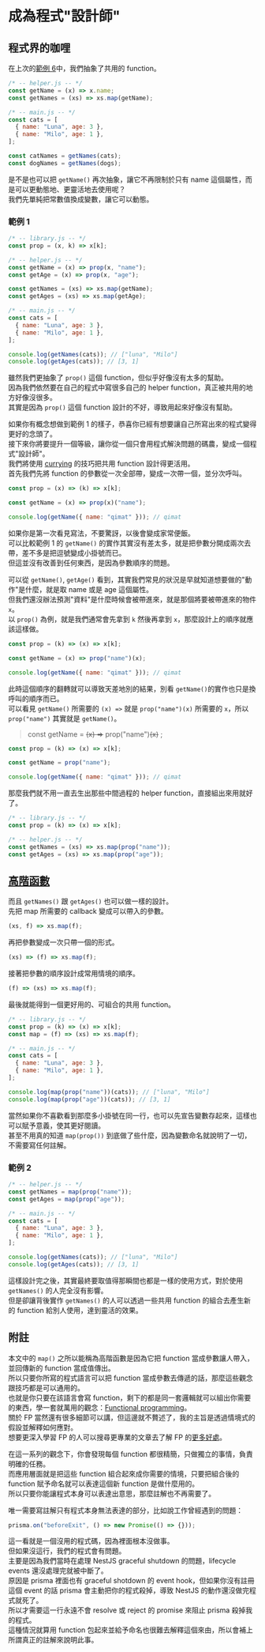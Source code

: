 # 成為程式"設計師"

## 程式界的咖哩

在上次的[範例 6]中，我們抽象了共用的 function。

```js
/* -- helper.js -- */
const getName = (x) => x.name;
const getNames = (xs) => xs.map(getName);

/* -- main.js -- */
const cats = [
  { name: "Luna", age: 3 },
  { name: "Milo", age: 1 },
];

const catNames = getNames(cats);
const dogNames = getNames(dogs);
```

是不是也可以把 `getName()` 再次抽象，讓它不再限制於只有 name 這個屬性，而是可以更動態地、更靈活地去使用呢？  
我們先單純把常數值換成變數，讓它可以動態。

### 範例 1

```js
/* -- library.js -- */
const prop = (x, k) => x[k];

/* -- helper.js -- */
const getName = (x) => prop(x, "name");
const getAge = (x) => prop(x, "age");

const getNames = (xs) => xs.map(getName);
const getAges = (xs) => xs.map(getAge);

/* -- main.js -- */
const cats = [
  { name: "Luna", age: 3 },
  { name: "Milo", age: 1 },
];

console.log(getNames(cats)); // ["luna", "Milo"]
console.log(getAges(cats)); // [3, 1]
```

雖然我們更抽象了 `prop()` 這個 function，但似乎好像沒有太多的幫助。  
因為我們依然要在自己的程式中寫很多自己的 helper function，真正被共用的地方好像沒很多。  
其實是因為 `prop()` 這個 function 設計的不好，導致用起來好像沒有幫助。

如果你有概念想做到範例 1 的樣子，恭喜你已經有想要讓自己所寫出來的程式變得更好的念頭了。  
接下來你將要提升一個等級，讓你從一個只會用程式解決問題的碼農，變成一個程式"設計師"。  
我們將使用 [currying] 的技巧把共用 function 設計得更活用。  
首先我們先將 function 的參數從一次全部帶，變成一次帶一個，並分次呼叫。

```js
const prop = (x) => (k) => x[k];

const getName = (x) => prop(x)("name");

console.log(getName({ name: "qimat" })); // qimat
```

如果你是第一次看見寫法，不要驚訝，以後會變成家常便飯。  
可以比較範例 1 的 `getName()` 的實作其實沒有差太多，就是把參數分開成兩次去帶，差不多是把逗號變成小掛號而已。  
但這並沒有改善到任何東西，是因為參數順序的問題。

可以從 `getName()`, `getAge()` 看到，其實我們常見的狀況是早就知道想要做的"動作"是什麼，就是取 name 或是 age 這個屬性。  
但我們還沒辦法預測"資料"是什麼時候會被帶進來，就是那個將要被帶進來的物件 `x`。  
以 `prop()` 為例，就是我們通常會先拿到 `k` 然後再拿到 `x`，那麼設計上的順序就應該這樣做。

```js
const prop = (k) => (x) => x[k];

const getName = (x) => prop("name")(x);

console.log(getName({ name: "qimat" })); // qimat
```

此時這個順序的翻轉就可以導致天差地別的結果，別看 `getName()`的實作也只是換呼叫的順序而已。  
可以看見 `getName()` 所需要的 `(x) =>` 就是 `prop("name")(x)` 所需要的 `x`，所以 `prop("name")` 其實就是 `getName()`。

> const getName = ~~(x) =>~~ prop("name")~~(x)~~ ;

```js
const prop = (k) => (x) => x[k];

const getName = prop("name");

console.log(getName({ name: "qimat" })); // qimat
```

那麼我們就不用一直去生出那些中間過程的 helper function，直接組出來用就好了。

```js
/* -- library.js -- */
const prop = (k) => (x) => x[k];

/* -- helper.js -- */
const getNames = (xs) => xs.map(prop("name"));
const getAges = (xs) => xs.map(prop("age"));
```

## [高階函數]

而且 `getNames()` 跟 `getAges()` 也可以做一樣的設計。  
先把 map 所需要的 callback 變成可以帶入的參數。

```js
(xs, f) => xs.map(f);
```

再把參數變成一次只帶一個的形式。

```js
(xs) => (f) => xs.map(f);
```

接著把參數的順序設計成常用情境的順序。

```js
(f) => (xs) => xs.map(f);
```

最後就能得到一個更好用的、可組合的共用 function。

```js
/* -- library.js -- */
const prop = (k) => (x) => x[k];
const map = (f) => (xs) => xs.map(f);

/* -- main.js -- */
const cats = [
  { name: "Luna", age: 3 },
  { name: "Milo", age: 1 },
];

console.log(map(prop("name"))(cats)); // ["luna", "Milo"]
console.log(map(prop("age"))(cats)); // [3, 1]
```

當然如果你不喜歡看到那麼多小掛號在同一行，也可以先宣告變數存起來，這樣也可以賦予意義，使其更好閱讀。  
甚至不用真的知道 `map(prop())` 到底做了些什麼，因為變數命名就說明了一切，不需要寫任何註解。

### 範例 2

```js
/* -- helper.js -- */
const getNames = map(prop("name"));
const getAges = map(prop("age"));

/* -- main.js -- */
const cats = [
  { name: "Luna", age: 3 },
  { name: "Milo", age: 1 },
];

console.log(getNames(cats)); // ["luna", "Milo"]
console.log(getAges(cats)); // [3, 1]
```

這樣設計完之後，其實最終要取值得那瞬間也都是一樣的使用方式，對於使用 `getNames()` 的人完全沒有影響。  
但是卻讓背後實作 `getNames()` 的人可以透過一些共用 function 的組合去產生新的 function 給別人使用，達到靈活的效果。

## 附註

本文中的 `map()` 之所以能稱為高階函數是因為它把 function 當成參數讓人帶入，並回傳新的 function 當成值傳出。  
所以只要你所寫的程式語言可以把 function 當成參數去傳遞的話，那麼這些觀念跟技巧都是可以通用的。  
也就是你只要在該語言會寫 function，剩下的都是同一套邏輯就可以組出你需要的東西，學一套就萬用的觀念：[Functional programming]。  
關於 FP 當然還有很多細節可以講，但這邊就不贅述了，我的主旨是透過情境式的假設並解釋如何應對。  
想要更深入學習 FP 的人可以搜尋更專業的文章去了解 FP 的[更多好處]。

在這一系列的觀念下，你會發現每個 function 都很精簡，只做獨立的事情，負責明確的任務。  
而應用層面就是把這些 function 組合起來成你需要的情境，只要把組合後的 function 賦予命名就可以表達這個新 function 是做什麼用的。  
所以只要你能讓程式本身可以表達出意思，那麼註解也不再需要了。

唯一需要寫註解只有程式本身無法表達的部分，比如說工作曾經遇到的問題：

```js
prisma.on("beforeExit", () => new Promise(() => {}));
```

這一看就是一個沒用的程式碼，因為裡面根本沒做事。  
但如果沒這行，我們的程式會有問題。  
主要是因為我們當時在處理 NestJS graceful shutdown 的問題，lifecycle events 還沒處理完就被中斷了。  
原因是 prisma 裡面也有 graceful shotdown 的 event hook，但如果你沒有註冊這個 event 的話 prisma 會主動把你的程式殺掉，導致 NestJS 的動作還沒做完程式就死了。  
所以才需要這一行永遠不會 resolve 或 reject 的 promise 來阻止 prisma 殺掉我的程式。  
這種情況就算用 function 包起來並給予命名也很難去解釋這個來由，所以會補上所謂真正的註解來說明此事。

[範例 6]: https://github.com/QimatLuo/best_practice/blob/main/xyz.md#%E7%AF%84%E4%BE%8B-6
[currying]: https://zh.wikipedia.org/wiki/%E6%9F%AF%E9%87%8C%E5%8C%96
[高階函數]: https://zh.wikipedia.org/wiki/%E9%AB%98%E9%98%B6%E5%87%BD%E6%95%B0
[functional programming]: https://zh.wikipedia.org/zh-tw/%E5%87%BD%E6%95%B0%E5%BC%8F%E7%BC%96%E7%A8%8B
[更多好處]: (https://jigsawye.gitbooks.io/mostly-adequate-guide/content/ch3.html)
